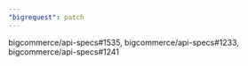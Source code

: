```yaml
---
"bigrequest": patch
---
```


bigcommerce/api-specs#1535, bigcommerce/api-specs#1233, bigcommerce/api-specs#1241
